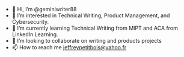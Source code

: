 - 👋 Hi, I’m @geminiwriter88
- 👀 I’m interested in Technical Writing, Product Management, and Cybersecurity. 
- 🌱 I’m currently learning Technical Writing from MIPT and ACA from LinkedIn Learning. 
- 💞️ I’m looking to collaborate on writing and products projects
- 📫 How to reach me jeffreypetitbois@yahoo.fr

<!---
geminiwriter88/geminiwriter88 is a ✨ special ✨ repository because its `README.md` (this file) appears on your GitHub profile.
You can click the Preview link to take a look at your changes.
--->

